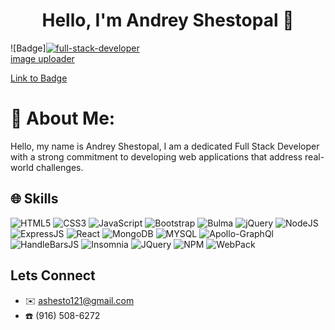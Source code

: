 
<h1 align="center"> Hello, I'm Andrey Shestopal 👋</h1>


 ![Badge]<a href="https://imgbb.com/"><img src="https://i.ibb.co/xsWSJzJ/full-stack-developer.png" alt="full-stack-developer" border="0"></a><br /><a target='_blank' href='https://imgbb.com/'>image uploader</a><br />




 [Link to Badge](https://www.credly.com/badges/edcc5477-b3b1-4484-acc9-3e6fc552c708/public_url)



# 💫 About Me:

Hello, my name is Andrey Shestopal, I am a dedicated Full Stack Developer with a strong commitment to developing web applications that address real-world challenges.





## 🌐 Skills
![HTML5](https://img.shields.io/badge/html5-%23E34F26.svg?style=for-the-badge&logo=html5&logoColor=white) ![CSS3](https://img.shields.io/badge/css3-%231572B6.svg?style=for-the-badge&logo=css3&logoColor=white) ![JavaScript](https://img.shields.io/badge/javascript-%23323330.svg?style=for-the-badge&logo=javascript&logoColor=%23F7DF1E) ![Bootstrap](https://img.shields.io/badge/bootstrap-%23563D7C.svg?style=for-the-badge&logo=bootstrap&logoColor=white) ![Bulma](https://img.shields.io/badge/Bulma-00D1B2?style=for-the-badge&logo=Bulma&logoColor=white
) ![jQuery](https://img.shields.io/badge/jquery-%230769AD.svg?style=for-the-badge&logo=jquery&logoColor=white) ![NodeJS](https://img.shields.io/badge/node.js-6DA55F?style=for-the-badge&logo=node.js&logoColor=white) ![ExpressJS](https://img.shields.io/badge/Express.js-000000?style=for-the-badge&logo=express&logoColor=white
) ![React](https://img.shields.io/badge/react-%2320232a.svg?style=for-the-badge&logo=react&logoColor=%2361DAFB) ![MongoDB](https://img.shields.io/badge/MongoDB-4EA94B?style=for-the-badge&logo=mongodb&logoColor=white) ![MYSQL](https://img.shields.io/badge/MySQL-005C84?style=for-the-badge&logo=mysql&logoColor=white) ![Apollo-GraphQl](https://img.shields.io/badge/Apollo%20GraphQL-311C87?&style=for-the-badge&logo=Apollo%20GraphQL&logoColor=white) ![HandleBarsJS](https://img.shields.io/badge/Handlebars.js-f0772b?style=for-the-badge&logo=handlebarsdotjs&logoColor=black
) ![Insomnia](https://img.shields.io/badge/Insomnia-5849be?style=for-the-badge&logo=Insomnia&logoColor=white
) ![JQuery](https://img.shields.io/badge/jQuery-0769AD?style=for-the-badge&logo=jquery&logoColor=white) ![NPM](https://img.shields.io/badge/npm-CB3837?style=for-the-badge&logo=npm&logoColor=white
) ![WebPack](https://img.shields.io/badge/Webpack-8DD6F9?style=for-the-badge&logo=Webpack&logoColor=white
)

## Lets Connect
- ✉️ ashesto121@gmail.com
- ☎️ (916) 508-6272




